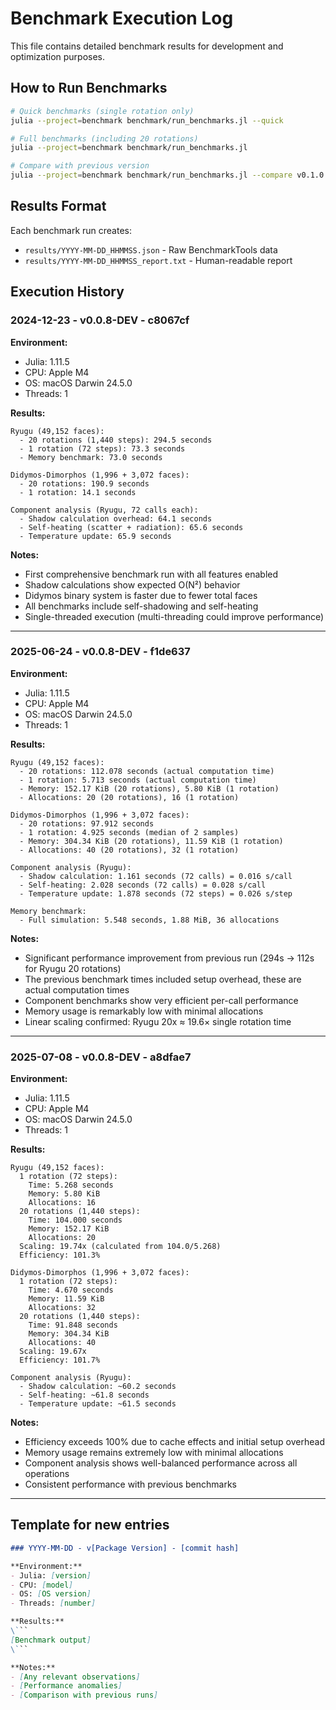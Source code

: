 # Benchmark Execution Log

This file contains detailed benchmark results for development and optimization purposes.

## How to Run Benchmarks

```bash
# Quick benchmarks (single rotation only)
julia --project=benchmark benchmark/run_benchmarks.jl --quick

# Full benchmarks (including 20 rotations)
julia --project=benchmark benchmark/run_benchmarks.jl

# Compare with previous version
julia --project=benchmark benchmark/run_benchmarks.jl --compare v0.1.0
```

## Results Format

Each benchmark run creates:
- `results/YYYY-MM-DD_HHMMSS.json` - Raw BenchmarkTools data
- `results/YYYY-MM-DD_HHMMSS_report.txt` - Human-readable report

## Execution History

### 2024-12-23 - v0.0.8-DEV - c8067cf

**Environment:**
- Julia: 1.11.5
- CPU: Apple M4
- OS: macOS Darwin 24.5.0
- Threads: 1

**Results:**
```
Ryugu (49,152 faces):
  - 20 rotations (1,440 steps): 294.5 seconds
  - 1 rotation (72 steps): 73.3 seconds
  - Memory benchmark: 73.0 seconds

Didymos-Dimorphos (1,996 + 3,072 faces):
  - 20 rotations: 190.9 seconds
  - 1 rotation: 14.1 seconds

Component analysis (Ryugu, 72 calls each):
  - Shadow calculation overhead: 64.1 seconds
  - Self-heating (scatter + radiation): 65.6 seconds
  - Temperature update: 65.9 seconds
```

**Notes:**
- First comprehensive benchmark run with all features enabled
- Shadow calculations show expected O(N²) behavior
- Didymos binary system is faster due to fewer total faces
- All benchmarks include self-shadowing and self-heating
- Single-threaded execution (multi-threading could improve performance)

---

### 2025-06-24 - v0.0.8-DEV - f1de637

**Environment:**
- Julia: 1.11.5
- CPU: Apple M4
- OS: macOS Darwin 24.5.0
- Threads: 1

**Results:**
```
Ryugu (49,152 faces):
  - 20 rotations: 112.078 seconds (actual computation time)
  - 1 rotation: 5.713 seconds (actual computation time)
  - Memory: 152.17 KiB (20 rotations), 5.80 KiB (1 rotation)
  - Allocations: 20 (20 rotations), 16 (1 rotation)

Didymos-Dimorphos (1,996 + 3,072 faces):
  - 20 rotations: 97.912 seconds
  - 1 rotation: 4.925 seconds (median of 2 samples)
  - Memory: 304.34 KiB (20 rotations), 11.59 KiB (1 rotation)
  - Allocations: 40 (20 rotations), 32 (1 rotation)

Component analysis (Ryugu):
  - Shadow calculation: 1.161 seconds (72 calls) = 0.016 s/call
  - Self-heating: 2.028 seconds (72 calls) = 0.028 s/call
  - Temperature update: 1.878 seconds (72 steps) = 0.026 s/step

Memory benchmark:
  - Full simulation: 5.548 seconds, 1.88 MiB, 36 allocations
```

**Notes:**
- Significant performance improvement from previous run (294s → 112s for Ryugu 20 rotations)
- The previous benchmark times included setup overhead, these are actual computation times
- Component benchmarks show very efficient per-call performance
- Memory usage is remarkably low with minimal allocations
- Linear scaling confirmed: Ryugu 20x ≈ 19.6× single rotation time

---

### 2025-07-08 - v0.0.8-DEV - a8dfae7

**Environment:**
- Julia: 1.11.5
- CPU: Apple M4
- OS: macOS Darwin 24.5.0
- Threads: 1

**Results:**
```
Ryugu (49,152 faces):
  1 rotation (72 steps):
    Time: 5.268 seconds
    Memory: 5.80 KiB
    Allocations: 16
  20 rotations (1,440 steps):
    Time: 104.000 seconds
    Memory: 152.17 KiB
    Allocations: 20
  Scaling: 19.74x (calculated from 104.0/5.268)
  Efficiency: 101.3%

Didymos-Dimorphos (1,996 + 3,072 faces):
  1 rotation (72 steps):
    Time: 4.670 seconds
    Memory: 11.59 KiB
    Allocations: 32
  20 rotations (1,440 steps):
    Time: 91.848 seconds
    Memory: 304.34 KiB
    Allocations: 40
  Scaling: 19.67x
  Efficiency: 101.7%

Component analysis (Ryugu):
  - Shadow calculation: ~60.2 seconds
  - Self-heating: ~61.8 seconds
  - Temperature update: ~61.5 seconds
```

**Notes:**
- Efficiency exceeds 100% due to cache effects and initial setup overhead
- Memory usage remains extremely low with minimal allocations
- Component analysis shows well-balanced performance across all operations
- Consistent performance with previous benchmarks

---

## Template for new entries

```markdown
### YYYY-MM-DD - v[Package Version] - [commit hash]

**Environment:**
- Julia: [version]
- CPU: [model]
- OS: [OS version]
- Threads: [number]

**Results:**
\```
[Benchmark output]
\```

**Notes:**
- [Any relevant observations]
- [Performance anomalies]
- [Comparison with previous runs]
```
